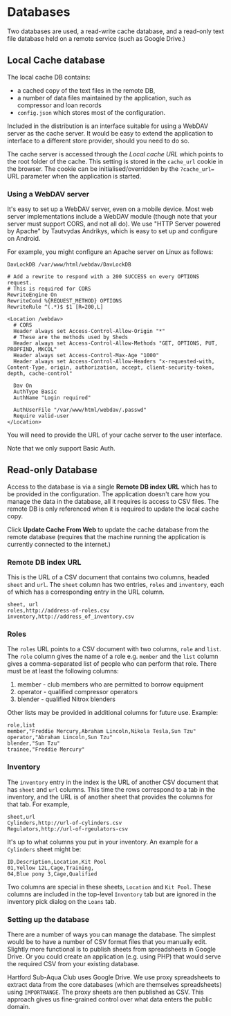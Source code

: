 # Databases

Two databases are used, a read-write cache database, and a read-only
text file database held on a remote service (such as Google Drive.)

## Local Cache database

The local cache DB contains:
* a cached copy of the text files in the
remote DB,
* a number of data files maintained by the application, such as
  compressor and loan records
* `config.json` which stores most of the configuration.

Included in the distribution is an interface suitable for using a
WebDAV server as the cache server. It would be easy to extend the application
to interface to a different store provider, should you need to do so.

The cache server is accessed through the *Local cache URL* which
points to the root folder of the cache. This setting is stored in the `cache_url`
cookie in the browser. The cookie can be initialised/overridden by the
`?cache_url=` URL parameter when the application is started.

### Using a WebDAV server
It's easy to set up a WebDAV server, even on a mobile device.  Most
web server implementations include a WebDAV module (though note that
your server must support CORS, and not all do). We use "HTTP Server
powered by Apache" by Tautvydas Andrikys, which is easy to set up and
configure on Android.

For example, you might configure an Apache server on Linux as follows:
```
DavLockDB /var/www/html/webdav/DavLockDB

# Add a rewrite to respond with a 200 SUCCESS on every OPTIONS request.
# This is required for CORS
RewriteEngine On
RewriteCond %{REQUEST_METHOD} OPTIONS
RewriteRule ^(.*)$ $1 [R=200,L]

<Location /webdav>
  # CORS
  Header always set Access-Control-Allow-Origin "*"
  # These are the methods used by Sheds
  Header always set Access-Control-Allow-Methods "GET, OPTIONS, PUT, PROPFIND, MKCOL"
  Header always set Access-Control-Max-Age "1000"
  Header always set Access-Control-Allow-Headers "x-requested-with, Content-Type, origin, authorization, accept, client-security-token, depth, cache-control"

  Dav On
  AuthType Basic
  AuthName "Login required"

  AuthUserFile "/var/www/html/webdav/.passwd"
  Require valid-user
</Location>
```
You will need to provide the URL of your cache server to the user interface.

Note that we only support Basic Auth.

## Read-only Database

Access to the database is via a single <b>Remote DB index URL</b> which has
to be provided in the configuration. The application
doesn't care how you manage the data in the database, all it requires is access
to CSV files. The remote DB is only referenced when
it is required to update the local cache copy.

Click <b>Update Cache From Web</b> to update the cache database from the
remote database (requires that the machine running the application is currently connected to the internet.)

### Remote DB index URL
This is the URL of a CSV document that contains two columns, headed
`sheet` and `url`. The `sheet` column has two entries, `roles` and
`inventory`, each of which has a corresponding entry in the URL
column.
```
sheet, url
roles,http://address-of-roles.csv
inventory,http://address_of_inventory.csv
```

### Roles
The `roles` URL points to a CSV document with two columns, `role` and
`list`.  The `role` column gives the name of a role e.g. `member` and
the `list` column gives a comma-separated list of people who can
perform that role.  There must be at least the following columns:
1. member - club members who are permitted to borrow equipment
2. operator - qualified compressor operators
3. blender - qualified Nitrox blenders

Other lists may be provided in additional columns for future use. Example:
```
role,list
member,"Freddie Mercury,Abraham Lincoln,Nikola Tesla,Sun Tzu"
operator,"Abraham Lincoln,Sun Tzu"
blender,"Sun Tzu"
trainee,"Freddie Mercury"
```

### Inventory
The `inventory` entry in the index is the URL of another CSV document
that has `sheet` and `url` columns. This time the rows correspond to a
tab in the inventory, and the URL is of another sheet that provides
the columns for that tab. For example,
```
sheet,url
Cylinders,http://url-of-cylinders.csv
Regulators,http://url-of-rgeulators-csv
```
It's up to what columns you put in your inventory. An example for a
`Cylinders` sheet might be:
```
ID,Description,Location,Kit Pool
01,Yellow 12L,Cage,Training,
04,Blue pony 3,Cage,Qualified
```
Two columns are special in these sheets, `Location` and `Kit
Pool`. These columns are included in the top-level `Inventory` tab but
are ignored in the inventory pick dialog on the `Loans` tab.

### Setting up the database
There are a number of ways you can manage the database. The simplest
would be to have a number of CSV format files that you manually
edit. Slightly more functional is to publish sheets from spreadsheets
in Google Drive. Or you could create an application (e.g. using PHP)
that would serve the required CSV from your existing database.

Hartford Sub-Aqua Club uses Google Drive. We use proxy spreadsheets to
extract data from the core databases (which are themselves spreadsheets)
using `IMPORTRANGE`. The proxy sheets are then published as CSV. This
approach gives us fine-grained control over what data enters the public
domain.
